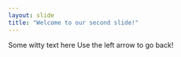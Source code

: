 ```yaml
---
layout: slide
title: "Welcome to our second slide!"
---
```

Some witty text here
Use the left arrow to go back!
